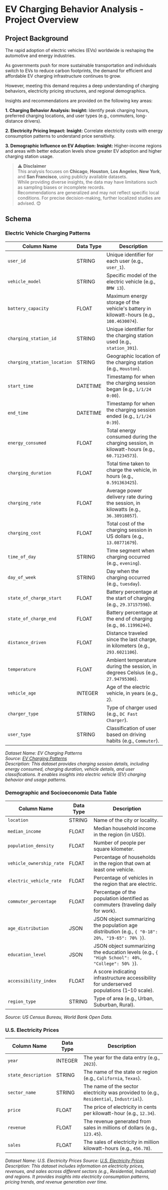 # EV Charging Behavior Analysis - Project Overview

## Project Background

The rapid adoption of electric vehicles (EVs) worldwide is reshaping the automotive and energy industries. 

As governments push for more sustainable transportation and individuals switch to EVs to reduce carbon footprints, the demand for efficient and affordable EV charging infrastructure continues to grow. 

However, meeting this demand requires a deep understanding of charging behaviors, electricity pricing structures, and regional demographics.

Insights and recommendations are provided on the following key areas:

**1. Charging Behavior Analysis:**
**Insight:** Identify peak charging hours, preferred charging locations, and user types (e.g., commuters, long-distance drivers).

**2. Electricity Pricing Impact:**
**Insight:** Correlate electricity costs with energy consumption patterns to understand price sensitivity.

**3. Demographic Influence on EV Adoption:**
**Insight:** Higher-income regions and areas with better education levels show greater EV adoption and higher charging station usage.

> ⚠️ **Disclaimer**  
> This analysis focuses on **Chicago**, **Houston**, **Los Angeles**, **New York**, and **San Francisco**, using publicly available datasets.  
> While providing diverse insights, the data may have limitations such as sampling biases or incomplete records.  
> Recommendations are generalized and may not reflect specific local conditions. For precise decision-making, further localized studies are advised. 😊

## Schema

### Electric Vehicle Charging Patterns

| **Column Name**             | **Data Type**      | **Description**                                                                                  |
|-----------------------------|--------------------|--------------------------------------------------------------------------------------------------|
| `user_id`                   | STRING       | Unique identifier for each user (e.g., `user_1`).                                               |
| `vehicle_model`             | STRING      | Specific model of the electric vehicle (e.g., `BMW i3`).                                        |
| `battery_capacity`      | FLOAT       | Maximum energy storage of the vehicle's battery in kilowatt-hours (e.g., `108.4630074`).        |
| `charging_station_id`       | STRING       | Unique identifier for the charging station used (e.g., `station_391`).                         |
| `charging_station_location` | STRING      | Geographic location of the charging station (e.g., `Houston`).                                  |
| `start_time`                | DATETIME          | Timestamp for when the charging session began (e.g., `1/1/24 0:00`).                           |
| `end_time`                  | DATETIME          | Timestamp for when the charging session ended (e.g., `1/1/24 0:39`).                           |
| `energy_consumed`       | FLOAT       | Total energy consumed during the charging session, in kilowatt-hours (e.g., `60.71234573`).     |
| `charging_duration`   | FLOAT       | Total time taken to charge the vehicle, in hours (e.g., `0.591363425`).                         |
| `charging_rate`          | FLOAT       | Average power delivery rate during the session, in kilowatts (e.g., `36.38918057`).             |
| `charging_cost`         | FLOAT       | Total cost of the charging session in US dollars (e.g., `13.08771679`).                         |
| `time_of_day`               | STRING       | Time segment when charging occurred (e.g., `evening`).                                          |
| `day_of_week`               | STRING       | Day when the charging occurred (e.g., `tuesday`).                                               |
| `state_of_charge_start`     | FLOAT       | Battery percentage at the start of charging (e.g., `29.37157598`).                              |
| `state_of_charge_end`       | FLOAT       | Battery percentage at the end of charging (e.g., `86.11996244`).                                |
| `distance_driven`           | FLOAT       | Distance traveled since the last charge, in kilometers (e.g., `293.6021106`).                   |
| `temperature`               | FLOAT       | Ambient temperature during the session, in degrees Celsius (e.g., `27.94795306`).              |
| `vehicle_age`               | INTEGER           | Age of the electric vehicle, in years (e.g., `2`).                                              |
| `charger_type`              | STRING       | Type of charger used (e.g., `DC Fast Charger`).                                                 |
| `user_type`                 | STRING       | Classification of user based on driving habits (e.g., `Commuter`).                              |

*Dataset Name: EV Charging Patterns*  
*Source: [EV Charging Patterns](https://www.kaggle.com/code/jaishumeda/ev-charging-patterns/)*  
*Description: This dataset provides charging session details, including energy consumed, charging duration, vehicle details, and user classifications. It enables insights into electric vehicle (EV) charging behavior and usage patterns.*

### Demographic and Socioeconomic Data Table

| Column Name            | Data Type    | Description                                                                                     |
|------------------------|--------------|-------------------------------------------------------------------------------------------------|
| `location`             | STRING| Name of the city or locality.                                                                  |
| `median_income`        | FLOAT       | Median household income in the region (in USD).                                                |
| `population_density`   | FLOAT       | Number of people per square kilometer.                                                         |
| `vehicle_ownership_rate`| FLOAT      | Percentage of households in the region that own at least one vehicle.                          |
| `electric_vehicle_rate`| FLOAT       | Percentage of vehicles in the region that are electric.                                        |
| `commuter_percentage`  | FLOAT       | Percentage of the population identified as commuters (traveling daily for work).               |
| `age_distribution`     | JSON        | JSON object summarizing the population age distribution (e.g., `{ "0-18": 20%, "19-65": 70% }`).|
| `education_level`      | JSON        | JSON object summarizing the education levels (e.g., `{ "High School": 40%, "College": 50% }`). |
| `accessibility_index`  | FLOAT       | A score indicating infrastructure accessibility for underserved populations (1–10 scale).       |
| `region_type`          | STRING | Type of area (e.g., Urban, Suburban, Rural).                                                   |

*Source: US Census Bureau, World Bank Open Data.*

### U.S. Electricity Prices

| **Column Name**       | **Data Type**      | **Description**                                                                              |
|------------------------|--------------------|---------------------------------------------------------------------------------------------|
| `year`                | INTEGER           | The year for the data entry (e.g., `2023`).                                                |                         |
| `state_description`   | STRING      | The name of the state or region (e.g., `California`, `Texas`).                             |
| `sector_name`         | STRING      | The name of the sector electricity was provided to (e.g., `Residential`, `Industrial`).    |
| `price`               | FLOAT             | The price of electricity in cents per kilowatt-hour (e.g., `12.34`).                       |
| `revenue`             | FLOAT             | The revenue generated from sales in millions of dollars (e.g., `123.45`).                  |
| `sales`               | FLOAT             | The sales of electricity in million kilowatt-hours (e.g., `456.78`).                       |

*Dataset Name: U.S. Electricity Prices*
*Source: [U.S. Electricity Prices](https://www.kaggle.com/datasets/alistairking/electricity-prices)*  
*Description: This dataset includes information on electricity prices, revenues, and sales across different sectors (e.g., Residential, Industrial) and regions. It provides insights into electricity consumption patterns, pricing trends, and revenue generation over time.*  

